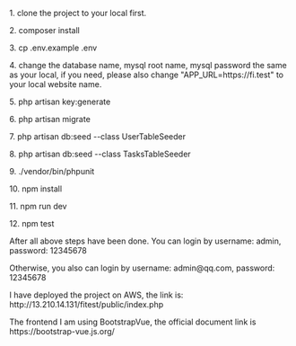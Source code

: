 <p>1. clone the project to your local first.</p>
<p>2. composer install</p>
<p>3. cp .env.example .env</p>
<p>4. change the database name, mysql root name, mysql password the same as your local, if you need, please also change "APP_URL=https://fi.test" to your local website name.</p>
<p>5. php artisan key:generate</p>
<p>6. php artisan migrate</p>
<p>7. php artisan db:seed --class UserTableSeeder</p>
<p>8. php artisan db:seed --class TasksTableSeeder</p>
<p>9.  ./vendor/bin/phpunit</p>
<p>10. npm install</p>
<p>11. npm run dev</p>
<p>12. npm test</p>

<p>After all above steps have been done. You can login by username: admin, password: 12345678</p>
<p>Otherwise, you also can login by username: admin@qq.com, password: 12345678</p>

<p>I have deployed the project on AWS, the link is: http://13.210.14.131/fitest/public/index.php</p>

<p>The frontend I am using BootstrapVue, the official document link is https://bootstrap-vue.js.org/<p>